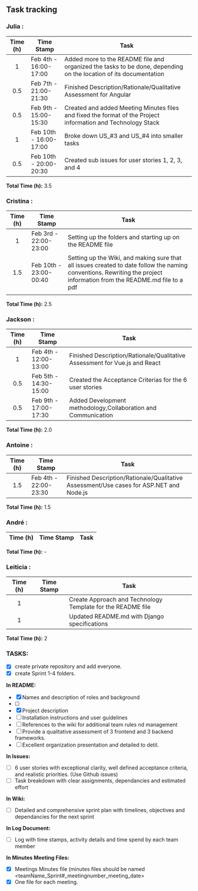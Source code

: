 ## Task tracking

### Julia :

| Time (h) | Time Stamp            | Task                                                                                                                          |
| :------: | ----------------------|------------------------------------------------------------------------------------------------------------------------------ |
|    1     | Feb 4th - 16:00-17:00 |Added more to the README file and organized the tasks to be done, depending on the location of its documentation               |
|    0.5   | Feb 7th - 21:00-21:30 |Finished Description/Rationale/Qualitative Assessment for Angular                                                              |
|    0.5   | Feb 9th - 15:00-15:30 |Created and added Meeting Minutes files and fixed the format of the Project information and Technology Stack                   |
|    1     | Feb 10th - 16:00-17:00|Broke down US_#3 and US_#4 into smaller tasks                                                                                  |
|    0.5   | Feb 10th - 20:00-20:30|Created sub issues for user stories 1, 2, 3, and 4                                                                             |

**Total Time (h):** 3.5

### Cristina :

| Time (h) | Time Stamp            | Task                                                                                                                          |
| :------: | ----------------------|------------------------------------------------------------------------------------------------------------------------------ |
|    1     | Feb 3rd - 22:00-23:00 |Setting up the folders and starting up on the README file                                                                      |
|    1.5   | Feb 10th - 23:00-00:40|Setting up the Wiki, and making sure that all issues created to date follow the naming conventions. Rewriting the project information from the README.md file to a pdf|
|          |                       |                                                                                                                               |

**Total Time (h):** 2.5

### Jackson :

| Time (h) | Time Stamp            | Task                                                                                                                          |
| :------: | ----------------------|------------------------------------------------------------------------------------------------------------------------------ |
|    1     | Feb 4th - 12:00-13:00 |Finished Description/Rationale/Qualitative Assessment for Vue.js and React                                                     |
|   0.5    | Feb 5th - 14:30-15:00 |Created the Acceptance Criterias for the 6 user stories                                                                        |
|   0.5    | Feb 9th - 17:00-17:30 |Added Development methodology,Collaboration and Communication                                                                  |

**Total Time (h):** 2.0
 
### Antoine :

| Time (h) | Time Stamp            | Task                                                                                                                          |
| :------: |-----------------------|-------------------------------------------------------------------------------------------------------------------------------|  
|    1.5     | Feb 4th - 22:00-23:30              |Finished Description/Rationale/Qualitative Assessment/Use cases for ASP.NET and Node.js                         |


**Total Time (h):** 1.5                    

### André :

| Time (h) | Time Stamp            | Task                                                                                                                          |
| :------: |-----------------------|-------------------------------------------------------------------------------------------------------------------------------|

**Total Time (h):** -

### Leiticia :

| Time (h) | Time Stamp            | Task                                                                                                                          |
| :------: | ----------------------|------------------------------------------------------------------------------------------------------------------------------ |
|    1     |                       |Create Approach and Technology Template for the README file                                                                    |
|    1     |                       |Updated README.md with Django specifications                                                                                   |

**Total Time (h):** 2

### TASKS:

- [x] create private repository and add everyone.
- [x] create Sprint 1-4 folders.

**In README:**

- [x] Names and description of roles and background
- [ ] 
- [x] Project description
- [ ] Installation instructions and user guidelines
- [ ] References to the wiki for additional team rules nd management
- [ ] Provide a qualitative assessment of 3 frontend and 3 backend frameworks.
- [ ] Excellent organization presentation and detailed to detil.

**In Issues:**

- [ ] 6 user stories with exceptional clarity, well defined acceptance criteria, and realistic priorities. (Use Github issues)
- [ ] Task breakdown with clear assignments, dependancies and estimated effort

**In Wiki:**

- [ ] Detailed and comprehensive sprint plan with timelines, objectives and dependancies for the next sprint

**In Log Document:**

- [ ] Log with time stamps, activity details and time spend by each team member

**In Minutes Meeting Files:**

- [x] Meetings Minutes file (minutes files should be named <teamName_Sprint#\_meetingnumber_meeting_date>
- [x] One file for each meeting.
